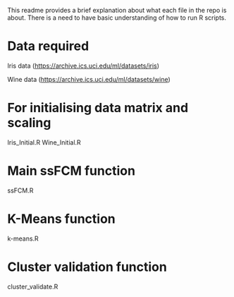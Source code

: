 This readme provides a brief explanation about what each file in the repo is about.
There is a need to have basic understanding of how to run R scripts.

# Data required
  Iris data (https://archive.ics.uci.edu/ml/datasets/iris)
  
  Wine data (https://archive.ics.uci.edu/ml/datasets/wine)

# For initialising data matrix and scaling
  Iris_Initial.R
  Wine_Initial.R

# Main ssFCM function
  ssFCM.R

# K-Means function
  k-means.R

# Cluster validation function
  cluster_validate.R
